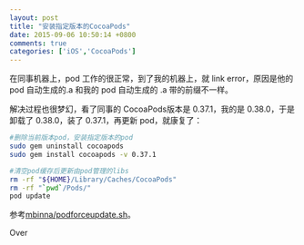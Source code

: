 ```yaml
---
layout: post
title: "安装指定版本的CocoaPods"
date: 2015-09-06 10:50:14 +0800
comments: true
categories: ['iOS','CocoaPods']
---
```


在同事机器上，pod 工作的很正常，到了我的机器上，就 link error，原因是他的 pod 自动生成的.a 和我的 pod 自动生成的 .a 带的前缀不一样。  

<!--more-->

解决过程也很梦幻，看了同事的 CocoaPods版本是 0.37.1，我的是 0.38.0，于是卸载了 0.38.0，装了 0.37.1，再更新 pod，就康复了：  


```bash
#删除当前版本pod，安装指定版本的pod
sudo gem uninstall cocoapods
sudo gem install cocoapods -v 0.37.1

#清空pod缓存后更新由pod管理的libs
rm -rf "${HOME}/Library/Caches/CocoaPods"
rm -rf "`pwd`/Pods/"
pod update
```

参考[mbinna/podforceupdate.sh](https://gist.github.com/mbinna/4202236)。  

Over